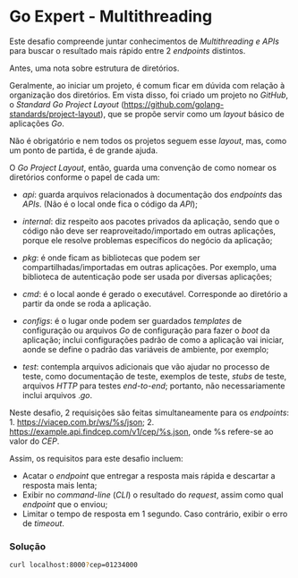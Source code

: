 # Go Expert - Multithreading

Este desafio compreende juntar conhecimentos de _Multithreading e APIs_ para buscar o resultado mais rápido entre 2 _endpoints_ distintos.

Antes, uma nota sobre estrutura de diretórios.

Geralmente, ao iniciar um projeto, é comum ficar em dúvida com relação à organização dos diretórios. Em vista disso, foi criado um projeto no _GitHub_, o _Standard Go Project Layout_ (https://github.com/golang-standards/project-layout), que se propõe servir como um _layout_ básico de aplicações _Go_.

Não é obrigatório e nem todos os projetos seguem esse _layout_, mas, como um ponto de partida, é de grande ajuda.

O _Go Project Layout_, então, guarda uma convenção de como nomear os diretórios conforme o papel de cada um:

- _api_: guarda arquivos relacionados à documentação dos _endpoints_ das _APIs_. (Não é o local onde fica o código da _API_);

- _internal_: diz respeito aos pacotes privados da aplicação, sendo que o código não deve ser reaproveitado/importado em outras aplicações, porque ele resolve problemas específicos do negócio da aplicação;

- _pkg_: é onde ficam as bibliotecas que podem ser compartilhadas/importadas em outras aplicações. Por exemplo, uma biblioteca de autenticação pode ser usada por diversas aplicações;

- _cmd_: é o local aonde é gerado o executável. Corresponde ao diretório a partir da onde se roda a aplicação.

- _configs_: é o lugar onde podem ser guardados _templates_ de configuração ou arquivos _Go_ de configuração para fazer o _boot_ da aplicação; inclui configurações padrão de como a aplicação vai iniciar, aonde se define o padrão das variáveis de ambiente, por exemplo;

- _test_: contempla arquivos adicionais que vão ajudar no processo de teste, como documentação de teste, exemplos de teste, _stubs_ de teste, arquivos _HTTP_ para testes _end-to-end_; portanto, não necessariamente inclui arquivos ._go_.

Neste desafio, 2 requisições são feitas simultaneamente para os _endpoints_: 1. https://viacep.com.br/ws/%s/json; 2. https://example.api.findcep.com/v1/cep/%s.json, onde %s refere-se ao valor do _CEP_.

Assim, os requisitos para este desafio incluem:

- Acatar o _endpoint_ que entregar a resposta mais rápida e descartar a resposta mais lenta;
- Exibir no _command-line_ (_CLI_) o resultado do _request_, assim como qual _endpoint_ que o enviou;
- Limitar o tempo de resposta em 1 segundo. Caso contrário, exibir o erro de _timeout_.

### Solução

```sh
curl localhost:8000?cep=01234000
```
